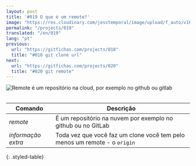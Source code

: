 ```yaml
---
layout: post
title: '#019 O que é um remote?'
image: "https://res.cloudinary.com/jesstemporal/image/upload/f_auto/v1642878673/gitfichas/pt/019/thumbnail_fij0yt.jpg"
permalink: "/projects/019"
translated: "/en/019"
lang: "pt"
previous:
  url: "https://gitfichas.com/projects/018"
  title: "#018 git clone url"
next:
  url: "https://gitfichas.com/projects/020"
  title: "#020 git remote"
---
```


<img alt="Remote é um repositório na cloud, por exemplo no github ou gitlab" src="https://res.cloudinary.com/jesstemporal/image/upload/v1642878673/gitfichas/pt/019/full_tkqn0s.jpg"><br><br>

| Comando | Descrição |
|---------|-------------|
| _remote_ | É um repositório na nuvem por exemplo no github ou no GitLab |
| _informação extra_ | Toda vez que você faz um clone você tem pelo menos um remote - o `origin` |
{: .styled-table}





